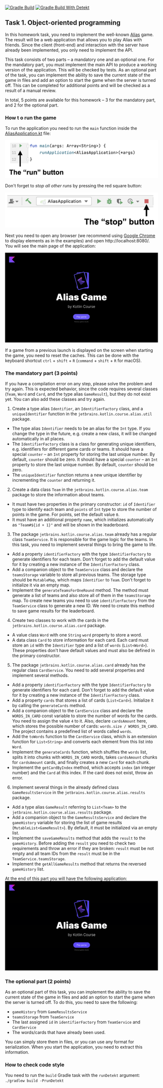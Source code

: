 [![Gradle Build](https://github.com/Belosnegova/Programming-in-Kotlin-homework-1/actions/workflows/gradle-build.yml/badge.svg)](https://github.com/Belosnegova/Programming-in-Kotlin-homework-1/actions/workflows/gradle-build.yml)
[![Gradle Build With Detekt](https://github.com/Belosnegova/Programming-in-Kotlin-homework-1/actions/workflows/gradle-build-with-detekt.yml/badge.svg)](https://github.com/Belosnegova/Programming-in-Kotlin-homework-1/actions/workflows/gradle-build-with-detekt.yml)

## Task 1. Object-oriented programming

In this homework task, you need to implement the well-known [Alias](https://en.wikipedia.org/wiki/Alias_(board_game)) game. The result will be a web application that allows you to play Alias with friends. Since the client (front-end) and interaction with the server have already been implemented, you only need to implement the API.

This task consists of two parts – a mandatory one and an optional one. For the mandatory part, you must implement the main API to produce a working version of the application. This will be checked by tests. As an optional part of the task, you can implement the ability to save the current state of the game in files and add an option to start the game when the server is turned off. This can be completed for additional points and will be checked as a result of a manual review.

In total, 5 points are available for this homework – 3 for the mandatory part, and 2 for the optional part.

### How t o run the game

To run the application you need to run the `main` function inside the [AliasApplication.kt](./aliasServer/src/main/kotlin/jetbrains/kotlin/course/alias/AliasApplication.kt) file:

![How to run the game](./utils/src/main/resources/images/run/alias_run.png)

Don't forget to _stop all other runs_ by pressing the red square button:

![How to stop the game](./utils/src/main/resources/images/stop/alias_stop.png)

Next you need to open any browser (we recommend using [Google Chrome](https://www.google.com/chrome/) to display elements as in the examples) and open http://localhost:8080/. You will see the main page of the application:

![The main page of the game](./utils/src/main/resources/images/main/alias.png)

If a game from a previous launch is displayed on the screen when starting the game, you need to reset the caches. This can be done with the keyboard shortcut `ctrl` + `shift` + `R` (`command` + `shift` + `R` for macOS).


### The mandatory part (3 points)

If you have a compilation error on any step, please solve the problem and try again. This is expected behavior, since the code requires several classes (`Team`, `Word` and `Card`, and the type alias `GameResult`), but they do not exist yet. You can also add these classes and try again.

1. Create a type alias `Identifier`, an `IdentifierFactory` class, and a `uniqueIdentifier` function in the `jetbrains.kotlin.course.alias.util` package.

- The type alias `Identifier` needs to be an alias for the `Int` type. If you change the type in the future, e.g. create a new class, it will be changed automatically in all places.
- The `IdentifierFactory` class is a class for generating unique identifiers, e.g. identifiers for different game cards or teams. It should have a special `counter` – an `Int` property for storing the last unique number. By default, `counter` should be zero.
  It should have a special `counter` – an `Int` property to store the last unique number. By default, `counter` should be zero.
- The `uniqueIdentifier` function returns a new unique identifier by incrementing the `counter` and returning it.

2. Create a data class `Team` in the `jetbrains.kotlin.course.alias.team` package to store the information about teams.
- It must have two properties in the primary constructor: `id` of `Identifier` type to identify each team and `points` of `Int` type to store the number of points in the game. For points, set the default value `0`.
- It must have an additional property `name`, which initializes automatically as `"Team#${id + 1}"` and will be shown in the leaderboard.

3. The package `jetbrains.kotlin.course.alias.team` already has a regular class `TeamService`. It is responsible for the game logic for the teams. In this task, you need to implement several things to bring the game to life.

- Add a property `identifierFactory` with the type `IdentifierFactory` to generate identifiers for each team. Don't forget to add the default value for it by creating a new instance of the `IdentifierFactory` class.
- Add a companion object to the `TeamService` class and declare the `teamsStorage` variable to store all previous teams. The storage type should be `MutableMap`, which maps `Identifier` to `Team`. Don't forget to initialize it via an empty map.
- Implement the `generateTeamsForOneRound` method. The method must generate a list of teams and also store all of them in the `teamsStorage` map. To create new teams you need to use `identifierFactory` from the `TeamService` class to generate a new ID. We need to create this method to save game results for the leaderboard.

4. Create two classes to work with the cards in the `jetbrains.kotlin.course.alias.card` package.
- A value class `Word` with one `String` `word` property to store a word.
- A data class `Card` to store information for each card. Each card must store an `id` with the `Identifier` type and a list of `words` (`List<Word>`). These properties don't have default values and must also be defined in the primary constructor.

5. The package `jetbrains.kotlin.course.alias.card` already has the regular class `CardService`. You need to add several properties and implement several methods.

- Add a property `identifierFactory` with the type `IdentifierFactory` to generate identifiers for each card. Don't forget to add the default value for it by creating a new instance of the `IdentifierFactory` class.
- Add a property `cards` that stores a list of cards (`List<Card>`). Initialize it by calling the `generateCards` method.
- Add a companion object to the `CardService` class and declare the `WORDS_IN_CARD` const variable to store the number of words for the cards. You need to assign the value `4` to it. Also, declare `cardsAmount` here, which stores the possible number of cards: `words.size / WORDS_IN_CARD`. The project contains a predefined list of words called `words`.
- Add the `toWords` function to the `CardService` class, which is an extension function for `List<String>` and converts each element from this list into `Word`.
- Implement the `generateCards` function, which shuffles the `words` list, splits it into chunks with `WORDS_IN_CARD` words, takes `cardsAmount` chunks for `cardsAmount` cards, and finally creates a new `Card` for each chunk.
- Implement the `getCardByIndex` method, which accepts `index` (an integer number) and the `Card` at this index. If the card does not exist, throw an error.

6. Implement several things in the already defined class `GameResultsService` in the `jetbrains.kotlin.course.alias.results` package.

- Add a type alias `GameResult` referring to `List<Team>` to the `jetbrains.kotlin.course.alias.results` package.
- Add a companion object to the `GameResultsService` and declare the `gameHistory` variable for storing the list of game results (`MutableList<GameResult>`). By default, it must be initialized via an empty list.
- Implement the `saveGameResults` method that adds the `result` to the `gameHistory`. Before adding the `result` you need to check two requirements and throw an error if they are broken: `result` must be not empty and all team IDs from the `result` must be in the `TeamService.teamsStorage`.
- Implement the `getAllGameResults` method that returns the reversed `gameHistory` list.

At the end of this part you will have the following application: 
![The Alias game](./utils/src/main/resources/images/states/alias/state2.gif)

### The optional part (2 points)

As an optional part of this task, you can implement the ability to save the current state of the game in files and add an option to start the game when the server is turned off. To do this, you need to save the following:
-  `gameHistory` from `GameResultsService`
-  `teamsStorage` from `TeamService`
-  The last assigned `id` in `identifierFactory` from `TeamService` and `CardService`
-  The words/cards that have already been used. 

You can simply store them in files, or you can use any format for serialization. When you start the application, you need to extract this information.

### How to check code style

You need to run the `build` Gradle task with the `runDetekt` argument: `./gradlew build -PrunDetekt`